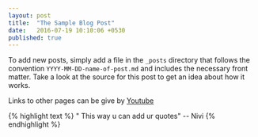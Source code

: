 ```yaml
---
layout: post
title:  "The Sample Blog Post"
date:   2016-07-19 10:10:06 +0530
published: true
---
```


To add new posts, simply add a file in the `_posts` directory that follows the convention `YYYY-MM-DD-name-of-post.md` and includes the necessary front matter. Take a look at the source for this post to get an idea about how it works.

Links to other pages can be give by [Youtube]

{% highlight text %}
" This way u can add ur quotes"
       	     	     	-- Nivi
{% endhighlight %}


[Youtube]: http://www.youtube.com/

